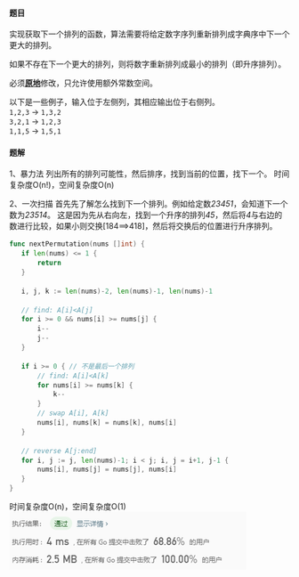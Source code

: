 #### 题目
<p>实现获取下一个排列的函数，算法需要将给定数字序列重新排列成字典序中下一个更大的排列。</p>

<p>如果不存在下一个更大的排列，则将数字重新排列成最小的排列（即升序排列）。</p>

<p>必须<strong><a href="https://baike.baidu.com/item/%E5%8E%9F%E5%9C%B0%E7%AE%97%E6%B3%95" target="_blank">原地</a></strong>修改，只允许使用额外常数空间。</p>

<p>以下是一些例子，输入位于左侧列，其相应输出位于右侧列。<br>
<code>1,2,3</code> &rarr; <code>1,3,2</code><br>
<code>3,2,1</code> &rarr; <code>1,2,3</code><br>
<code>1,1,5</code> &rarr; <code>1,5,1</code></p>


 #### 题解
 1、暴力法
 列出所有的排列可能性，然后排序，找到当前的位置，找下一个。
 时间复杂度O(n!)，空间复杂度O(n)
 
 2、一次扫描
 首先先了解怎么找到下一个排列。例如给定数*23451*，会知道下一个数为*23514*。
 这是因为先从右向左，找到一个升序的排列*45*，然后将*4*与右边的数进行比较，如果小则交换[184==>418]，然后将交换后的位置进行升序排列。
 ```go
 func nextPermutation(nums []int) {
 	if len(nums) <= 1 {
 		return
 	}
 
 	i, j, k := len(nums)-2, len(nums)-1, len(nums)-1
 
 	// find: A[i]<A[j]
 	for i >= 0 && nums[i] >= nums[j] {
 		i--
 		j--
 	}
 
 	if i >= 0 { // 不是最后一个排列
 		// find: A[i]<A[k]
 		for nums[i] >= nums[k] {
 			k--
 		}
 		// swap A[i], A[k]
 		nums[i], nums[k] = nums[k], nums[i]
 	}
 
 	// reverse A[j:end]
 	for i, j := j, len(nums)-1; i < j; i, j = i+1, j-1 {
 		nums[i], nums[j] = nums[j], nums[i]
 	}
 }
 ```
 时间复杂度O(n)，空间复杂度O(1)
 ![](https://raw.githubusercontent.com/betterfor/cloudImage/master/images/2020-02-27/003101.png)